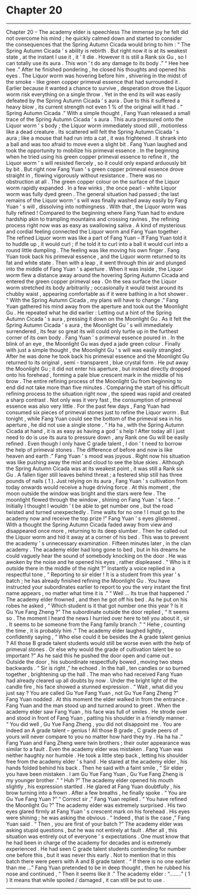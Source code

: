 
# Chapter 20


---

Chapter 20 – The academy elder is speechless
The immense joy he felt did not overcome his mind ; he quickly calmed down and started to consider the consequences that the Spring Autumn Cicada would bring to him :
“ The Spring Autumn Cicada ’ s ability is rebirth . But right now it is at its weakest state , at the instant I use it , it ’ ll die . However it
is
still a Rank six
Gu
, so I can totally use its aura . This won ’ t do any damage to its body .”
“
Hee hee hee
.” After he finished pondering , he closed his thoughts and opened his eyes . The Liquor worm was hovering before him , shivering in the midst of the smoke - like green copper primeval essence that had surrounded it .
Earlier because it wanted a chance to survive , desperation drove the Liquor worm risk everything on a single throw . Yet in the end its will was easily defeated by the Spring Autumn Cicada ’ s aura . Due to this it suffered a heavy blow , its current strength not even 1 % of the original will it had .
“ Spring Autumn Cicada .” With a simple thought , Fang Yuan released a small trace of the Spring Autumn Cicada ’ s aura . This aura pressured onto the Liquor worm ’ s body ; the Liquor worm immediately stood still , motionless like a dead creature . Its scattered will felt the Spring Autumn Cicada ’ s aura ; like a mouse that had run into a cat , it was frightened . It shrank into a ball and was too afraid to move even a slight bit .
Fang Yuan laughed and took the opportunity to mobilize his primeval essence . In the beginning when he tried using his green copper primeval essence to refine it , the Liquor worm ’ s will resisted fiercely , so it could only expand arduously bit by bit . But right now Fang Yuan ’ s green copper primeval essence drove straight in , flowing vigorously without resistance . There was no obstruction at all .
The green copper colour on the surface of the Liquor worm rapidly expanded . In a few winks , the once pearl - white Liquor worm was fully dyed green .
The general situation had passed ; the last remains of the Liquor worm ’ s will was finally washed away easily by Fang Yuan ’ s will , dissolving into nothingness .
With that , the Liquor worm was fully refined !
Compared to the beginning where Fang Yuan had to endure hardship akin to trampling mountains and crossing ravines , the refining process right now was as easy as swallowing saliva .
A kind of mysterious and cordial feeling connected the Liquor worm and Fang Yuan together . The refined Liquor worm was like a part of Fang Yuan – If Fang Yuan told it to huddle up , it would curl ; if he told it to curl into a ball it would curl into a round little dumpling . The feeling was like moving his own finger .
Fang Yuan took back his primeval essence , and the Liquor worm returned to its fat and white state . Then with a leap , it went through thin air and plunged into the middle of Fang Yuan ’ s aperture . When it was inside , the Liquor worm flew a distance away around the hovering Spring Autumn Cicada and entered the green copper primeval sea . On the sea surface the Liquor worm stretched its body arbitrarily ; occasionally it would twist around its chubby waist , appearing comfortable as if it were bathing in a hot shower .
“ With the Spring Autumn Cicada , my plans will have to change .” Fang Yuan gathered his mind away from the aperture and took out the Moonlight
Gu
. He repeated what he did earlier : Letting out a hint of the Spring Autumn Cicada ’ s aura , pressing it down on the Moonlight
Gu
.
As it felt the Spring Autumn Cicada ’ s aura , the Moonlight
Gu
’ s will immediately surrendered , its fear so great its will could only turtle up in the furthest corner of its own body .
Fang Yuan ’ s primeval essence poured in . In the blink of an eye , the Moonlight
Gu
was dyed a jade green colour . Finally with just a simple thought , the Moonlight
Gu
’ s will was easily strangled .
After he was done he took back his primeval essence and the Moonlight
Gu
returned to its original , semi - transparent , blue crystal form . He put away the Moonlight
Gu
; it did not enter his aperture , but instead directly dropped onto his forehead , forming a pale blue crescent mark in the middle of his brow .
The entire refining process of the Moonlight
Gu
from beginning to end did not take more than five minutes . Comparing the start of his difficult refining process to the situation right now , the speed was rapid and created a sharp contrast .
Not only was it very fast , the consumption of primeval essence was also very little .
For the past few days , Fang Yuan had consumed six pieces of primeval stones just to refine the Liquor worm . But tonight , while Fang Yuan could see the bottom of the primeval sea in his aperture , he did not use a single stone .
“
Ha ha
, with the Spring Autumn Cicada at hand , it is as easy as having a god ’ s help ! After today all I just need to do is use its aura to pressure down , any Rank one
Gu
will be easily refined . Even though I only have C grade talent , I don ’ t need to borrow the help of primeval stones . The difference of before and now is like heaven and earth .”
Fang Yuan ’ s mood was joyous . Right now his situation was like pushing away the mist and cloud to see the blue skies .
Although the Spring Autumn Cicada was at its weakest point , it was still a Rank six
Gu
. A fallen tiger still leaves behind threat ; a festered ship still has three pounds of nails ( 1 ). Just relying on its aura , Fang Yuan ’ s cultivation from today onwards would receive a huge driving force .
At this moment , the moon outside the window was bright and the stars were few . The moonlight flowed through the window , shining on Fang Yuan ’ s face .
“ Initially I thought I wouldn ’ t be able to get number one , but the road twisted and turned unexpectedly . Time waits for no one ! I must go to the academy now and receive the top prize !” Fang Yuan ’ s eyes glistened .
With a thought the Spring Autumn Cicada faded away from view and disappeared once more , returning to its deep slumber . Then he called out the Liquor worm and hid it away at a corner of his bed . This was to prevent the academy ’ s unnecessary examination .
Fifteen minutes later , in the clan academy .
The academy elder had long gone to bed , but in his dreams he could vaguely hear the sound of somebody knocking on the door . He was awoken by the noise and he opened his eyes , rather displeased . “ Who is it outside there in the middle of the night ?”
Instantly a voice replied in a respectful tone , “ Reporting to sir elder ! It is a student from this year ’ s batch ; he has already finished refining the Moonlight
Gu
. You have instructed your subordinates earlier to report to you the very instant the first name appears , no matter what time it is .”
“ Well … Its true
that
happened .” The academy elder frowned , and then he got off his bed . As he put on his robes he asked , “ Which student is it that got number one this year ? Is it Gu Yue Fang Zheng ?”
The subordinate outside the door replied , “ It seems so . The moment I heard the news I hurried over here to tell you about it , sir . It seems to be someone from the Fang family branch .”
“
Hehe
, counting the time , it is probably him .” The academy elder laughed lightly , confidently saying , “ Who else could it be besides the A grade talent genius ? All those B grade talent students would still be worse even with the help of primeval stones . Or else why would the grade of cultivation talent be so important ?”
As he said this he pushed the door open and came out . Outside the door , his subordinate respectfully bowed , moving two steps backwards . “ Sir is right ,” he echoed .
In the hall , ten candles or so burned together , brightening up the hall . The man who had received Fang Yuan had already cleared up all doubts by now . Under the bright light of the candle fire , his face showed a stunned expression . “ Wait , what did you just say ? You are called Gu Yue Fang Yuan , not Gu Yue Fang Zheng ?”
Fang Yuan nodded . At this moment the elder walked in from the entrance . Fang Yuan and the man stood up and turned around to greet .
When the academy elder saw Fang Yuan , his face was full of smiles . He strode over and stood in front of Fang Yuan , patting his shoulder in a friendly manner . “ You did well , Gu Yue Fang Zheng , you did not disappoint me . You are indeed an A grade talent – genius ! All those B grade , C grade peers of yours will never compare to you no matter how hard they try .
Ha ha ha
.”
Fang Yuan and Fang Zheng were twin brothers ; their outer appearance was similar to a fault . Even the academy elder was mistaken .
Fang Yuan was neither haughty nor humble . He took a little step back , letting his shoulder free from the academy elder ’ s hand . He stared at the academy elder , his hands folded behind his back . Then he said with a faint smile , “ Sir elder , you have been mistaken . I am Gu Yue Fang Yuan , Gu Yue Fang Zheng is my younger brother .”
“ Huh ?” The academy elder opened his mouth slightly , his expression startled . He glared at Fang Yuan doubtfully , his brow turning into a frown . After a few breaths , he finally spoke . “ You are Gu Yue Fang Yuan ?”
“ Correct sir ,” Fang Yuan replied .
“ You have refined the Moonlight
Gu
?” The academy elder was extremely surprised . His two eyes glared firmly at Fang Yuan ’ s crescent mark on his forehead . His eyes were shining ; he was asking the obvious .
“ Indeed , that is the case ,” Fang Yuan said .
“ Then , you are first of your batch ?” The academy elder was asking stupid questions , but he was not entirely at fault . After all , this situation was entirely out of everyone ’ s expectations .
One must know that he had been in charge of the academy for decades and is extremely experienced . He had seen C grade talent students contending for number one before this , but it was never this early . Not to mention that in this batch there were peers with A and B grade talent .
“ If there is no one earlier than me …” Fang Yuan pretended to be in deep thought , then he rubbed his nose and continued , “ Then it seems like it .”
The academy elder : “……..”
( 1 ) It means that while spoiled / damaged , it can still be put to use .

---

